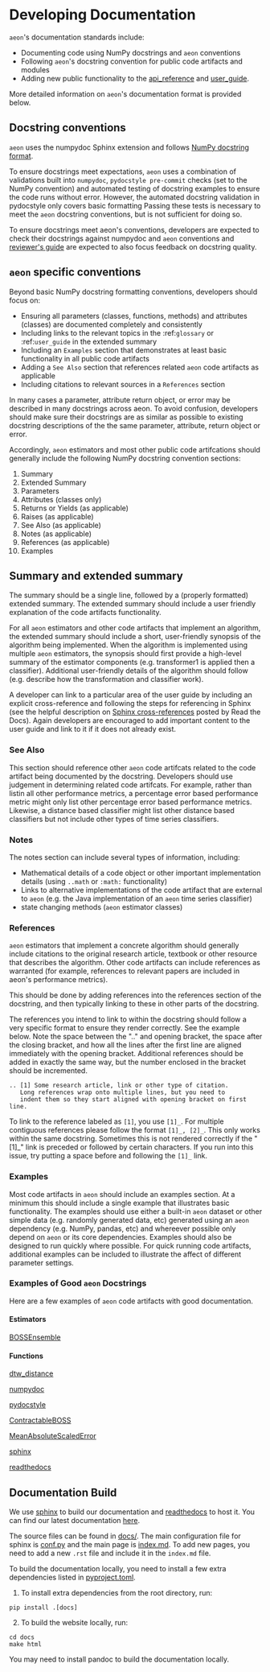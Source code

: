 # Developing Documentation

`aeon`'s documentation standards include:

* Documenting code using NumPy docstrings and `aeon` conventions
* Following ``aeon``'s docstring convention for public code artifacts and modules
* Adding new public functionality to the [api_reference](https://www.aeon-toolkit.org/en/stable/api_reference.html) and [user_guide](https://www.aeon-toolkit.org/en/stable/getting_started.html).

More detailed information on ``aeon``'s documentation format is provided below.

## Docstring conventions

`aeon` uses the numpydoc Sphinx extension and follows [NumPy docstring format](https://numpydoc.readthedocs.io/en/latest/format.html).

To ensure docstrings meet expectations, `aeon` uses a combination of validations built into `numpydoc`, `pydocstyle pre-commit` checks (set to the NumPy convention) and automated testing of docstring examples to ensure the code runs without error. However, the automated docstring validation in pydocstyle only covers basic formatting Passing these tests is necessary to meet the `aeon` docstring conventions, but is not sufficient for doing so.

To ensure docstrings meet aeon's conventions, developers are expected to check their docstrings against numpydoc and `aeon` conventions and [reviewer's guide](https://www.aeon-toolkit.org/en/stable/contributing/reviewer_guide.html) are expected to also focus feedback on docstring quality.

## ``aeon`` specific conventions

Beyond basic NumPy docstring formatting conventions, developers should focus on:

- Ensuring all parameters (classes, functions, methods) and attributes (classes) are documented completely and consistently
- Including links to the relevant topics in the :ref:`glossary` or :ref:`user_guide` in the extended summary
- Including an `Examples` section that demonstrates at least basic functionality in all public code artifacts
- Adding a `See Also` section that references related `aeon` code artifacts as applicable
- Including citations to relevant sources in a `References` section

In many cases a parameter, attribute return object, or error may be described in many docstrings across aeon. To avoid confusion, developers should  make sure their docstrings are as similar as possible to existing docstring descriptions of the the same parameter, attribute, return object or error.

Accordingly, `aeon` estimators and most other public code artifcations should generally include the following NumPy docstring convention sections:

1. Summary
2. Extended Summary
3. Parameters
4. Attributes (classes only)
5. Returns or Yields (as applicable)
6. Raises (as applicable)
7. See Also (as applicable)
8. Notes (as applicable)
9. References (as applicable)
10. Examples

## Summary and extended summary

The summary should be a single line, followed by a (properly formatted) extended summary. The extended summary should include a user friendly explanation of the code artifacts functionality.

For all `aeon` estimators and other code artifacts that implement an algorithm, the extended summary should include a short, user-friendly synopsis of the algorithm being implemented. When the algorithm is implemented using multiple `aeon` estimators, the synopsis should first provide a high-level summary of the estimator components (e.g. transformer1 is applied then a classifier). Additional user-friendly details of the algorithm should follow (e.g. describe how the transformation and classifier work).

A developer can link to a particular area of the user guide by including an explicit cross-reference and following the steps for referencing in Sphinx (see the helpful description on [Sphinx cross-references](https://docs.readthedocs.io/en/stable/guides/cross-referencing-with-sphinx.html) posted by Read the Docs). Again developers are encouraged to add important content to the user guide and link to it if it does not already exist.

### See Also

This section should reference other `aeon` code artifcats related to the code artifact being documented by the docstring. Developers should use judgement in determining related code artifcats. For example, rather than listin all other performance metrics, a percentage error based performance metric
might only list other percentage error based performance metrics.  Likewise, a distance based classifier might list other distance based classifiers but
not include other types of time series classifiers.

### Notes

The notes section can include several types of information, including:

- Mathematical details of a code object or other important implementation details (using `..math` or `:math:` functionality)
- Links to alternative implementations of the code artifact that are external to `aeon` (e.g. the Java implementation of an `aeon` time series classifier)
- state changing methods (`aeon` estimator classes)

### References

`aeon` estimators that implement a concrete algorithm should generally include citations to the original research article, textbook or other resource
that describes the algorithm. Other code artifacts can include references as warranted (for example, references to relevant papers are included in
aeon's performance metrics).

This should be done by adding references into the references section of the docstring, and then typically linking to these in other parts of the docstring.

The references you intend to link to within the docstring should follow a very specific format to ensure they render correctly. See the example below. Note the space between the ".." and opening bracket, the space after the closing bracket, and how all the lines after the first line are aligned immediately with the opening bracket. Additional references should be added in exactly the same way, but the number enclosed in the bracket should be incremented.

```{code-block} powershell
.. [1] Some research article, link or other type of citation.
   Long references wrap onto multiple lines, but you need to
   indent them so they start aligned with opening bracket on first line.
```

To link to the reference labeled as `[1]`, you use `[1]_`. For multiple contiguous references please follow the format `[1]_, [2]_`. This only works within the same docstring. Sometimes this is not rendered correctly if the "[1]_" link is preceded or followed by certain characters. If you run into this issue, try putting a space before and following the `[1]_` link.

### Examples

Most code artifacts in `aeon` should include an examples section. At a minimum this should include a single example that illustrates basic functionality. The examples should use either a built-in `aeon` dataset or other simple data (e.g. randomly generated data, etc) generated using an `aeon` dependency (e.g. NumPy, pandas, etc) and whereever possible only depend on `aeon` or its core dependencies. Examples should also be designed to run quickly where possible. For quick running code artifacts, additional examples can be included to illustrate the affect of different parameter settings.

### Examples of Good `aeon` Docstrings

Here are a few examples of `aeon` code artifacts with good documentation.

#### Estimators

[BOSSEnsemble](https://www.aeon-toolkit.org/en/latest/api_reference/auto_generated/aeon.classification.dictionary_based.BOSSEnsemble.html#aeon.classification.dictionary_based.BOSSEnsemble)

#### Functions
[dtw_distance](https://www.aeon-toolkit.org/en/stable/api_reference/auto_generated/aeon.distances.dtw_distance.html)

[numpydoc](https://numpydoc.readthedocs.io/en/latest/index.html)

[pydocstyle](http://www.pydocstyle.org/en/stable/)

[ContractableBOSS](https://www.aeon-toolkit.org/en/latest/api_reference/auto_generated/aeon.classification.dictionary_based.ContractableBOSS.html#aeon.classification.dictionary_based.ContractableBOSS)

[MeanAbsoluteScaledError](https://www.aeon-toolkit.org/en/stable/api_reference/auto_generated/aeon.performance_metrics.forecasting.MeanAbsoluteScaledError.html)

[sphinx](https://www.sphinx-doc.org/)

[readthedocs](https://readthedocs.org/projects/aeon-toolkit/)

## Documentation Build

We use [sphinx](https://www.sphinx-doc.org/) to build our documentation and [readthedocs](https://readthedocs.org/projects/aeon-toolkit/) to host it. You can find our latest documentation [here](https://www.aeon-toolkit.org/en/latest/).

The source files can be found in [docs/](https://github.com/aeon-toolkit/aeon/tree/main/docs/). The main configuration file for sphinx is [conf.py](https://github.com/aeon-toolkit/aeon/blob/main/docs/conf.py) and the main page is [index.md](https://github.com/aeon-toolkit/aeon/blob/main/docs/index.md). To add new pages, you need to add a new `.rst` file and include it in the `index.md` file.

To build the documentation locally, you need to install a few extra dependencies listed in [pyproject.toml](https://github.com/aeon-toolkit/aeon/blob/main/pyproject.toml).
1. To install extra dependencies from the root directory, run:

```{code-block} powershell
pip install .[docs]
```

2. To build the website locally, run:

```{code-block} powershell
cd docs
make html
```

You may need to install pandoc to build the documentation locally.
